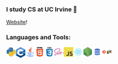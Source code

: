 
### I study CS at UC Irvine 👋
[Website](https://derekye.com/)!

### Languages and Tools:

<img align="left" alt="Python" width="26px" src="https://github.com/derek-ye/derek-ye/blob/master/icons/python.png" />
<img align="left" alt="C++" width="26px" src="https://github.com/derek-ye/derek-ye/blob/master/icons/cpp.png" />
<img align="left" alt="Java" width="26px" src="https://github.com/derek-ye/derek-ye/blob/master/icons/java.png" />

<img align="left" alt="HTML5" width="26px" src="https://github.com/derek-ye/derek-ye/blob/master/icons/html.png" />
<img align="left" alt="CSS3" width="26px" src="https://github.com/derek-ye/derek-ye/blob/master/icons/css.png" />
<img align="left" alt="Sass" width="26px" src="https://github.com/derek-ye/derek-ye/blob/master/icons/sass.png" />
<img align="left" alt="JavaScript" width="26px" src="https://github.com/derek-ye/derek-ye/blob/master/icons/javascript.png" />
<img align="left" alt="React" width="26px" src="https://github.com/derek-ye/derek-ye/blob/master/icons/react.png" />

<img align="left" alt="Node.js" width="26px" src="https://github.com/derek-ye/derek-ye/blob/master/icons/nodejs.png" />
<img align="left" alt="SQL" width="26px" src="https://github.com/derek-ye/derek-ye/blob/master/icons/sql.png" />
<img align="left" alt="Git" width="26px" src="https://github.com/derek-ye/derek-ye/blob/master/icons/git.png" />


